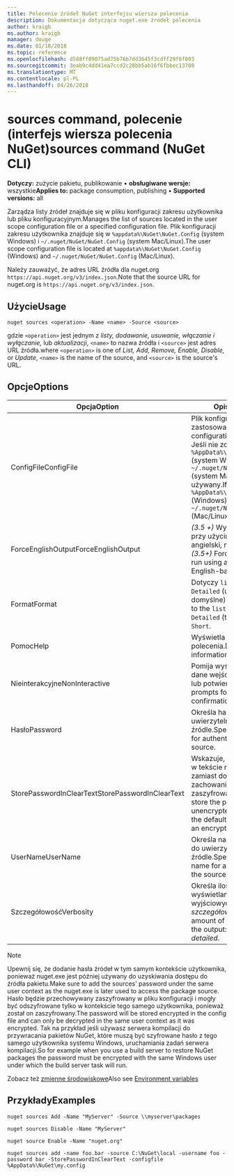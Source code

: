 ```yaml
---
title: Polecenie źródeł NuGet interfejsu wiersza polecenia
description: Dokumentacja dotycząca nuget.exe źródeł polecenia
author: kraigb
ms.author: kraigb
manager: douge
ms.date: 01/18/2018
ms.topic: reference
ms.openlocfilehash: d588ff09075ad75b76b7dd3645f3cdff29f6f093
ms.sourcegitcommit: 3eab9c4dd41ea7ccd2c28bb5ab16f6fbbec13708
ms.translationtype: MT
ms.contentlocale: pl-PL
ms.lasthandoff: 04/26/2018
---
```

# <a name="sources-command-nuget-cli"></a><span data-ttu-id="f1722-103">sources command, polecenie (interfejs wiersza polecenia NuGet)</span><span class="sxs-lookup"><span data-stu-id="f1722-103">sources command (NuGet CLI)</span></span>

<span data-ttu-id="f1722-104">**Dotyczy:** zużycie pakietu, publikowanie &bullet; **obsługiwane wersje:** wszystkie</span><span class="sxs-lookup"><span data-stu-id="f1722-104">**Applies to:** package consumption, publishing &bullet; **Supported versions:** all</span></span>

<span data-ttu-id="f1722-105">Zarządza listy źródeł znajduje się w pliku konfiguracji zakresu użytkownika lub pliku konfiguracyjnym.</span><span class="sxs-lookup"><span data-stu-id="f1722-105">Manages the list of sources located in the user scope configuration file or a specified configuration file.</span></span> <span data-ttu-id="f1722-106">Plik konfiguracji zakresu użytkownika znajduje się w `%appdata%\NuGet\NuGet.Config` (system Windows) i `~/.nuget/NuGet/NuGet.Config` (system Mac/Linux).</span><span class="sxs-lookup"><span data-stu-id="f1722-106">The user scope configuration file is located at `%appdata%\NuGet\NuGet.Config` (Windows) and `~/.nuget/NuGet/NuGet.Config` (Mac/Linux).</span></span>

<span data-ttu-id="f1722-107">Należy zauważyć, że adres URL źródła dla nuget.org `https://api.nuget.org/v3/index.json`.</span><span class="sxs-lookup"><span data-stu-id="f1722-107">Note that the source URL for nuget.org is `https://api.nuget.org/v3/index.json`.</span></span>

## <a name="usage"></a><span data-ttu-id="f1722-108">Użycie</span><span class="sxs-lookup"><span data-stu-id="f1722-108">Usage</span></span>

```cli
nuget sources <operation> -Name <name> -Source <source>
```

<span data-ttu-id="f1722-109">gdzie `<operation>` jest jednym z *listy, dodawanie, usuwanie, włączanie i wyłączanie,* lub *aktualizacji*, `<name>` to nazwa źródła i `<source>` jest adres URL źródła.</span><span class="sxs-lookup"><span data-stu-id="f1722-109">where `<operation>` is one of *List, Add, Remove, Enable, Disable,* or *Update*, `<name>` is the name of the source, and `<source>` is the source's URL.</span></span>

## <a name="options"></a><span data-ttu-id="f1722-110">Opcje</span><span class="sxs-lookup"><span data-stu-id="f1722-110">Options</span></span>

| <span data-ttu-id="f1722-111">Opcja</span><span class="sxs-lookup"><span data-stu-id="f1722-111">Option</span></span> | <span data-ttu-id="f1722-112">Opis</span><span class="sxs-lookup"><span data-stu-id="f1722-112">Description</span></span> |
| --- | --- |
| <span data-ttu-id="f1722-113">ConfigFile</span><span class="sxs-lookup"><span data-stu-id="f1722-113">ConfigFile</span></span> | <span data-ttu-id="f1722-114">Plik konfiguracyjny NuGet do zastosowania.</span><span class="sxs-lookup"><span data-stu-id="f1722-114">The NuGet configuration file to apply.</span></span> <span data-ttu-id="f1722-115">Jeśli nie zostanie określony, `%AppData%\NuGet\NuGet.Config` (system Windows) lub `~/.nuget/NuGet/NuGet.Config` (system Mac/Linux) jest używany.</span><span class="sxs-lookup"><span data-stu-id="f1722-115">If not specified, `%AppData%\NuGet\NuGet.Config` (Windows) or `~/.nuget/NuGet/NuGet.Config` (Mac/Linux) is used.</span></span>|
| <span data-ttu-id="f1722-116">ForceEnglishOutput</span><span class="sxs-lookup"><span data-stu-id="f1722-116">ForceEnglishOutput</span></span> | <span data-ttu-id="f1722-117">*(3.5 +)* Wymusza nuget.exe przy użyciu opartego na język angielski, niezmienna kultura.</span><span class="sxs-lookup"><span data-stu-id="f1722-117">*(3.5+)* Forces nuget.exe to run using an invariant, English-based culture.</span></span> |
| <span data-ttu-id="f1722-118">Format</span><span class="sxs-lookup"><span data-stu-id="f1722-118">Format</span></span> | <span data-ttu-id="f1722-119">Dotyczy `list` akcji i może być `Detailed` (ustawienie domyślne) lub `Short`.</span><span class="sxs-lookup"><span data-stu-id="f1722-119">Applies to the `list` action and can be `Detailed` (the default) or `Short`.</span></span> |
| <span data-ttu-id="f1722-120">Pomoc</span><span class="sxs-lookup"><span data-stu-id="f1722-120">Help</span></span> | <span data-ttu-id="f1722-121">Wyświetla Pomoc dla polecenia.</span><span class="sxs-lookup"><span data-stu-id="f1722-121">Displays help information for the command.</span></span> |
| <span data-ttu-id="f1722-122">Nieinterakcyjne</span><span class="sxs-lookup"><span data-stu-id="f1722-122">NonInteractive</span></span> | <span data-ttu-id="f1722-123">Pomija wyświetla monit o dane wejściowe użytkownika lub potwierdzeń.</span><span class="sxs-lookup"><span data-stu-id="f1722-123">Suppresses prompts for user input or confirmations.</span></span> |
| <span data-ttu-id="f1722-124">Hasło</span><span class="sxs-lookup"><span data-stu-id="f1722-124">Password</span></span> | <span data-ttu-id="f1722-125">Określa hasło do uwierzytelniania w źródle.</span><span class="sxs-lookup"><span data-stu-id="f1722-125">Specifies the password for authenticating with the source.</span></span> |
| <span data-ttu-id="f1722-126">StorePasswordInClearText</span><span class="sxs-lookup"><span data-stu-id="f1722-126">StorePasswordInClearText</span></span> | <span data-ttu-id="f1722-127">Wskazuje, aby zapisać hasło w tekście niezaszyfrowane zamiast domyślnego zachowania przechowywania zaszyfrowane.</span><span class="sxs-lookup"><span data-stu-id="f1722-127">Indicates to store the password in unencrypted text instead of the default behavior of storing an encrypted form.</span></span> |
| <span data-ttu-id="f1722-128">UserName</span><span class="sxs-lookup"><span data-stu-id="f1722-128">UserName</span></span> | <span data-ttu-id="f1722-129">Określa nazwę użytkownika do uwierzytelniania w źródle.</span><span class="sxs-lookup"><span data-stu-id="f1722-129">Specifies the user name for authenticating with the source.</span></span> |
| <span data-ttu-id="f1722-130">Szczegółowość</span><span class="sxs-lookup"><span data-stu-id="f1722-130">Verbosity</span></span> | <span data-ttu-id="f1722-131">Określa ilość szczegółów wyświetlanych w danych wyjściowych: *normalne*, *quiet*, *szczegółowe*.</span><span class="sxs-lookup"><span data-stu-id="f1722-131">Specifies the amount of detail displayed in the output: *normal*, *quiet*, *detailed*.</span></span> |

> [!Note]
> <span data-ttu-id="f1722-132">Upewnij się, że dodanie hasła źródeł w tym samym kontekście użytkownika, ponieważ nuget.exe jest później używany do uzyskiwania dostępu do źródła pakietu.</span><span class="sxs-lookup"><span data-stu-id="f1722-132">Make sure to add the sources' password under the same user context as the nuget.exe is later used to access the package source.</span></span> <span data-ttu-id="f1722-133">Hasło będzie przechowywany zaszyfrowany w pliku konfiguracji i mogły być odszyfrowane tylko w kontekście tego samego użytkownika, ponieważ został on zaszyfrowany.</span><span class="sxs-lookup"><span data-stu-id="f1722-133">The password will be stored encrypted in the config file and can only be decrypted in the same user context as it was encrypted.</span></span> <span data-ttu-id="f1722-134">Tak na przykład jeśli używasz serwera kompilacji do przywracania pakietów NuGet, które muszą być szyfrowane hasło z tego samego użytkownika systemu Windows, uruchamiania zadań serwera kompilacji.</span><span class="sxs-lookup"><span data-stu-id="f1722-134">So for example when you use a build server to restore NuGet packages the password must be encrypted with the same Windows user under which  the build server task will run.</span></span>

<span data-ttu-id="f1722-135">Zobacz też [zmienne środowiskowe](cli-ref-environment-variables.md)</span><span class="sxs-lookup"><span data-stu-id="f1722-135">Also see [Environment variables](cli-ref-environment-variables.md)</span></span>

## <a name="examples"></a><span data-ttu-id="f1722-136">Przykłady</span><span class="sxs-lookup"><span data-stu-id="f1722-136">Examples</span></span>

```cli
nuget sources Add -Name "MyServer" -Source \\myserver\packages

nuget sources Disable -Name "MyServer"

nuget source Enable -Name "nuget.org"

nuget sources add -name foo.bar -source C:\NuGet\local -username foo -password bar -StorePasswordInClearText -configfile %AppData%\NuGet\my.config
```
